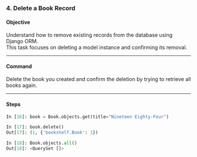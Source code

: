 ### **4. Delete a Book Record**


#### **Objective**
Understand how to remove existing records from the database using Django ORM.  
This task focuses on deleting a model instance and confirming its removal.

---

#### **Command**
Delete the book you created and confirm the deletion by trying to retrieve all books again.

---

#### **Steps**

```python
In [16]: book = Book.objects.get(title="Nineteen Eighty-Four")

In [17]: book.delete()
Out[17]: (1, {'bookshelf.Book': 1})

In [18]: Book.objects.all()
Out[18]: <QuerySet []>

